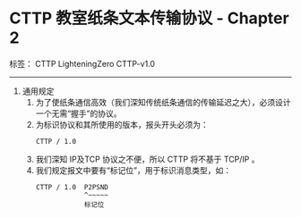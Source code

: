 # CTTP 教室纸条文本传输协议 - Chapter 2

标签： CTTP LighteningZero CTTP-v1.0

---

1. 通用规定
    1. 为了使纸条通信高效（我们深知传统纸条通信的传输延迟之大），必须设计一个无需“握手”的协议。
    2. 为标识协议和其所使用的版本，报头开头必须为：
        ```text
        CTTP / 1.0
        ```
    3. 我们深知 IP及TCP 协议之不便，所以 CTTP 将不基于 TCP/IP 。
    4. 我们规定报文中要有“标记位”，用于标识消息类型，如：
        ```text
        CTTP / 1.0  P2PSND
                    ^~~~~~
                    标记位
        ```
